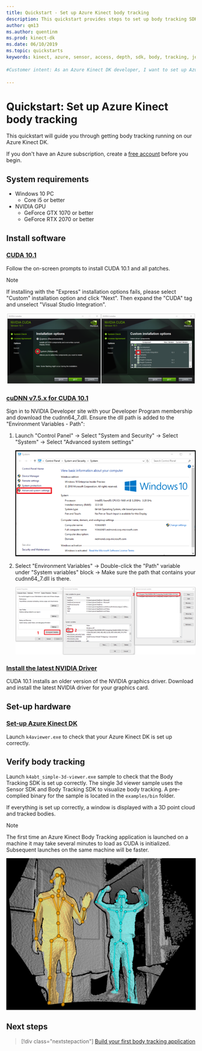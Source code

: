 ```yaml
---
title: Quickstart - Set up Azure Kinect body tracking
description: This quickstart provides steps to set up body tracking SDK for Azure Kinect
author: qm13
ms.author: quentinm
ms.prod: kinect-dk
ms.date: 06/10/2019
ms.topic: quickstarts 
keywords: kinect, azure, sensor, access, depth, sdk, body, tracking, joint, setup, cuda, nvidia

#Customer intent: As an Azure Kinect DK developer, I want to set up Azure Kinect body tracking.

---
```


# Quickstart: Set up Azure Kinect body tracking

This quickstart will guide you through getting body tracking running on our Azure Kinect DK.

If you don't have an Azure subscription, create a [free account](https://azure.microsoft.com/free/?WT.mc_id=A261C142F) before you begin.

## System requirements

- Windows 10 PC
  - Core i5 or better
- NVIDIA GPU
  - GeForce GTX 1070 or better
  - GeForce RTX 2070 or better

## Install software

### [CUDA 10.1](https://developer.nvidia.com/cuda-downloads)

Follow the on-screen prompts to install CUDA 10.1 and all patches.

>[!NOTE]
> If installing with the "Express" installation options fails, please select "Custom" installation option and click "Next".
> Then expand the "CUDA" tag and unselect "Visual Studio Integration".

![CUDA installation Image](./media/quickstarts/install-cuda-combined.png)

### [cuDNN v7.5.x for CUDA 10.1](https://developer.nvidia.com/rdp/cudnn-download)

Sign in to NVIDIA Developer site with your Developer Program membership and download the cudnn64_7.dll. Ensure the dll path is added to the "Environment Variables - Path":
1. Launch "Control Panel" -> Select "System and Security" -> Select "System" -> Select "Advanced system settings"

    ![Setup system path 1](./media/quickstarts/install-system-path1.png)

2. Select "Environment Variables" -> Double-click the "Path" variable under "System variables" block -> Make sure the path that contains your cudnn64_7.dll is there.

    ![Setup system path 2](./media/quickstarts/install-system-path2.png)

### [Install the latest NVIDIA Driver](https://www.nvidia.com/Download/index.aspx?lang=en-us)

CUDA 10.1 installs an older version of the NVIDIA graphics driver. Download and install the latest NVIDIA driver for your graphics card.

## Set-up hardware

### [Set-up Azure Kinect DK](set-up-azure-kinect-dk.md)

Launch `k4aviewer.exe` to check that your Azure Kinect DK is set up correctly.

## Verify body tracking

Launch `k4abt_simple-3d-viewer.exe` sample to check that the Body Tracking SDK is set up correctly. The single 3d viewer sample uses the Sensor SDK and Body Tracking SDK to visualize body tracking. A pre-complied binary for the sample is located in the `examples/bin` folder.

If everything is set up correctly, a window is displayed with a 3D point cloud and tracked bodies.

>[!NOTE]
> The first time an Azure Kinect Body Tracking application is launched on a machine it may take several minutes to load as CUDA is initialized. Subsequent launches on the same machine will be faster.

![Simple 3D Viewer](./media/quickstarts/samples-simple3dviewer.png)

## Next steps

> [!div class="nextstepaction"]
>[Build your first body tracking application](build-first-body-app.md)

